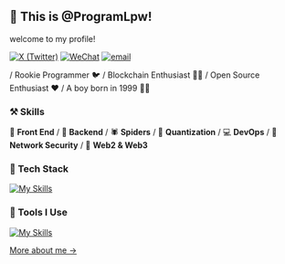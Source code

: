 ## 👋 This is @ProgramLpw!
welcome to my profile!

[![X (Twitter)](https://img.shields.io/badge/-__PowerLee__-black?labelColor=black&logo=x&logoColor=white&style=flat-square)](https://x.com/_PowerLee_)
[![WeChat](https://img.shields.io/badge/-__PowerLee__-black?labelColor=black&logo=wechat&logoColor=white&style=flat-square)](./)
[![email](https://img.shields.io/badge/-sunk1ng@foxmail.com-black?labelColor=black&logo=gmail&logoColor=white&style=flat-square)](mailto:sunk1ng@foxmail.com)

/ Rookie Programmer 🐦 / Blockchain Enthusiast 👨‍💻 / Open Source Enthusiast ❤ / A boy born in 1999 🙋‍♂️ 

### ⚒ Skills
🥪 **Front End** / 🥗 **Backend** / 🕷 **Spiders** / 🍁 **Quantization** / 💻 **DevOps** / 🍊 **Network Security** / 🍌 **Web2 & Web3**


### 🌳 Tech Stack
[![My Skills](https://skillicons.dev/icons?i=c,python,bash,powershell,solidity,nodejs,html,css,js,ts,vue,fastapi)](https://skillicons.dev)


### 🔨 Tools I Use
[![My Skills](https://skillicons.dev/icons?i=sqlite,mysql,mongodb,postgresql,redis,anaconda,docker,kubernetes,nginx,npm,pnpm,yarn,vite,vitest,webpack,git,github,gitlab,githubactions,jenkins,windows,linux,ubuntu,arch,redhat,vscode,vim)](https://skillicons.dev)

<!-- ### 🔥 Achievement -->
<!-- ### 🍏 Contribution -->
[More about me →](https://programlpw.github.io/about/)